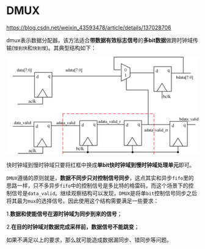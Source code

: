 # DMUX

https://blog.csdn.net/weixin_43593478/article/details/137028706


dmux表示数据分配器，该方法适合**带数据有效标志信号**的**多bit数据**做跨时钟域传输(`慢到快`和`快到慢`)。其典型结构如下：


![alt text](image.png)

快时钟域到慢时钟域只要将红框中换成**单bit快时钟域到慢时钟域处理单元**即可。

`DMUX`遵循的原则就是，**数据不同步只对控制信号同步**，这点其实和异步`fifo`里的思路一样，只不多异步`fifo`中的控制信号是多比特的格雷码，而这个场景下的控制信号是`data_valid`。继续观察结构可以发现，`DMUX`是将单`bit`控制信号同步之后将其最为`mux`的选择信号。因此使用这个结构需要满足一些要求：

1.**数据和使能信号在源时钟域为同步到来的信号**；

2.**在目的时钟域对数据完成采样前，数据信号不能跳变**；

如果不满足以上的要求，那么就可能造成数据漏同步、错同步等问题。